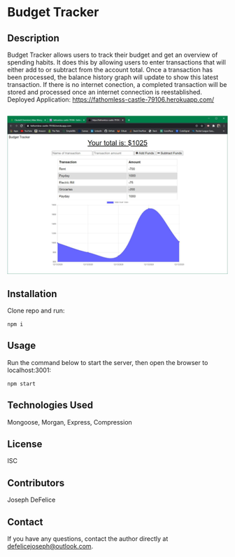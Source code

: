# Budget Tracker

## Description
Budget Tracker allows users to track their budget and get an overview of spending habits. It does this by allowing users to enter transactions that will either add to or subtract from the account total. Once a transaction has been processed, the balance history graph will update to show this latest transaction. If there is no internet conection, a completed transaction will be stored and processed once an internet connection is reestablished.<br>Deployed Application: https://fathomless-castle-79106.herokuapp.com/

  ##
  ![project image](public/images/budget.jpg)
  
  ## Installation
  Clone repo and run:
  ```
  npm i
  ```

  ## Usage
  Run the command below to start the server, then open the browser to localhost:3001:
  ```
  npm start
  ```

  ## Technologies Used
  Mongoose, Morgan, Express, Compression

  ## License
  ISC

  ## Contributors
  Joseph DeFelice

  ## Contact
  If you have any questions, contact the author directly at defelicejoseph@outlook.com.